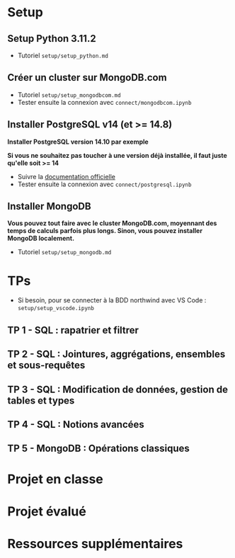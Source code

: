 # Setup


## Setup Python 3.11.2
- Tutoriel `setup/setup_python.md`

## Créer un cluster sur MongoDB.com
- Tutoriel `setup/setup_mongodbcom.md`
- Tester ensuite la connexion avec `connect/mongodbcom.ipynb`


## Installer PostgreSQL v14 (et >= 14.8) 

**Installer PostgreSQL version 14.10 par exemple**

**Si vous ne souhaitez pas toucher à une version déjà installée, il faut juste qu'elle soit >= 14**

- Suivre la [documentation officielle](https://www.postgresql.org/download/)
- Tester ensuite la connexion avec `connect/postgresql.ipynb`

## Installer MongoDB 

**Vous pouvez tout faire avec le cluster MongoDB.com, moyennant des temps de calculs parfois plus longs. Sinon, vous pouvez installer MongoDB localement.**
- Tutoriel `setup/setup_mongodb.md`


# TPs

- Si besoin, pour se connecter à la BDD northwind avec VS Code : `setup/setup_vscode.ipynb`

## TP 1 - SQL : rapatrier et filtrer

## TP 2 - SQL : Jointures, aggrégations, ensembles et sous-requêtes

## TP 3 - SQL : Modification de données, gestion de tables et types

## TP 4 - SQL : Notions avancées

## TP 5 - MongoDB : Opérations classiques


# Projet en classe

# Projet évalué


# Ressources supplémentaires